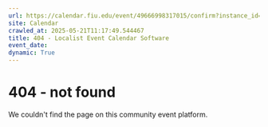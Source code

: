 ```yaml
---
url: https://calendar.fiu.edu/event/49666998317015/confirm?instance_id=49666998318040&return=https%3A%2F%2Fcalendar.fiu.edu%2Fcalendar%3Fevent_types%255B%255D%3D121722
site: Calendar
crawled_at: 2025-05-21T11:17:49.544467
title: 404 - Localist Event Calendar Software
event_date: 
dynamic: True
---
```


# 404 - not found
We couldn't find the page on this community event platform.
